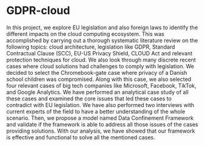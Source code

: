 # GDPR-cloud
In this project, we explore EU legislation and also foreign laws to identify the different impacts on the cloud computing ecosystem. This was accomplished by carrying out a thorough systematic literature review on the following topics: cloud architecture, legislation like GDPR, Standard Contractual Clause
(SCC), EU-US Privacy Shield, CLOUD Act
and relevant protection techniques for cloud.
We also look through many discrete recent
cases where cloud solutions had challenges to
comply with legislation. We decided to select the Chromebook-gate case where privacy
of a Danish school children was compromised.
Along with this case, we also selected four relevant cases of big tech companies like Microsoft,
Facebook, TikTok, and Google Analytics. We
have performed an analytical case study of
all these cases and examined the core issues
that led these cases to contradict with EU legislation. We have also performed two interviews with current experts of the field to have
a better understanding of the whole scenario.
Then, we propose a model named Data Confinement Framework and validate if the framework is able to address all those issues of the
cases providing solutions. With our analysis,
we have showed that our framework is effective and functional to solve all the mentioned
cases.
